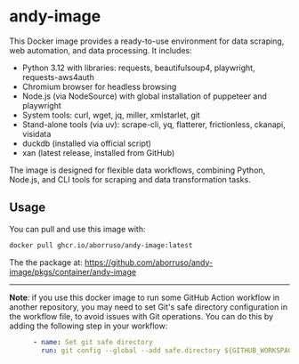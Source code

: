 # andy-image

This Docker image provides a ready-to-use environment for data scraping, web automation, and data processing. It includes:

- Python 3.12 with libraries: requests, beautifulsoup4, playwright, requests-aws4auth
- Chromium browser for headless browsing
- Node.js (via NodeSource) with global installation of puppeteer and playwright
- System tools: curl, wget, jq, miller, xmlstarlet, git
- Stand-alone tools (via uv): scrape-cli, yq, flatterer, frictionless, ckanapi, visidata
- duckdb (installed via official script)
- xan (latest release, installed from GitHub)

The image is designed for flexible data workflows, combining Python, Node.js, and CLI tools for scraping and data transformation tasks.

## Usage

You can pull and use this image with:

```bash
docker pull ghcr.io/aborruso/andy-image:latest
```

The the package at: <https://github.com/aborruso/andy-image/pkgs/container/andy-image>

---

**Note**: if you use this docker image to run some GitHub Action workflow in another repository, you may need to set Git's safe directory configuration in the workflow file, to avoid issues with Git operations. You can do this by adding the following step in your workflow:

```yaml
      - name: Set git safe directory
        run: git config --global --add safe.directory ${GITHUB_WORKSPACE}
```
